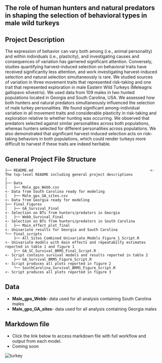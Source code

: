 
## The role of human hunters and natural predators in shaping the selection of behavioral types in male wild turkeys






## Project Description
The expression of behavior can vary both among (i.e., animal personality) and within individuals (i.e., plasticity), and investigating causes and consequences of variation has garnered significant attention. Conversely, studies quantifying harvest-induced selection on behavioral traits have received significantly less attention, and work investigating harvest-induced selection and natural selection simultaneously is rare. We studied sources of variation in three movement traits that represented risk-taking and one trait that represented exploration in male Eastern Wild Turkeys (Meleagris gallopavo silvestris). We used data from 109 males in two hunted populations located in Georgia and South Carolina, USA. We assessed how both hunters and natural predators simultaneously influenced the selection of male turkey personalities. We found significant among-individual variation in all movement traits and considerable plasticity in risk-taking and exploration relative to whether hunting was occurring. We observed that predators selected against similar personalities across both populations, whereas hunters selected for different personalities across populations. We also demonstrated that significant harvest-induced selection acts on risk-taking behaviors in both populations, which could render turkeys more difficult to harvest if these traits are indeed heritable. 


## General Project File Structure

```
├── README.md                                                      <- The top-level README including general project descriptions
|
├── Data
│   ├── Male_gps_Webb.csv                                              <- Data from South Carolina ready for modeling
│   ├── Male_gps_GA_sites.csv                                          <- Data from Georgia ready for modeling
├── Final_Figures
│   ├── GA_Survival_Final                                              <- Selection on BTs from hunters/predators in Georgia
│   ├── Webb_Survival_Final                                            <- Selection on BTs from hunters/predators in South Carolina
│   ├── Main_effect_plot_final                                         <- Univariate results for Georgia and South Carolina
└── Final_scripts
    ├── All_Sites_Combined_Univariate_Models_Figure_1_Script.R         <- Univariate models with main effects and repeatabilty estimates reported in table 1 and figure 1
    ├── GA_SC_Survival_BRMS_Final_Script.R                             <- Script contains survival models and results reported in table 2
    ├── GA_Survival_BRMS_Figure_Script.R                               <- Script produces all plots reported in figure 2
    └── SouthCarolina_Survival_BRMS_Figure_Script.R                    <- Script produces all plots reported in figure 3

```

## Data 
  * **Male_gps_Webb**-      data used for all analysis containing South Carolina males
  * **Male_gps_GA_sites**-  data used for all analysis containing Georgia males


## Markdown file
* Click the link below to access markdown file with full workflow and output from each model. 
* Coming soon

  
![turkey](https://github.com/nickgulotta77/GA_Webb_Male_Survival/assets/56907107/f4e2fab7-0fb8-4c02-9c11-a0fe33888a1b)

